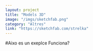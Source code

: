 ```yaml
---
layout: project
title: "Models 3D"
image: "/imgs/sketchfab.png"
category: "Altres"
link: "https://sketchfab.com/strelka"
---
```


#Aixo es un exeplce
Funciona?